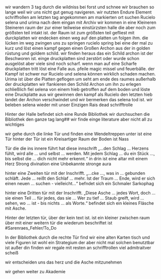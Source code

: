 wir wandern 3 tag durch die wildniss bei forst und schnee wir brauchen so lange weil wir uns nicht gut genug navigeren. 
wir nutzten Endure Element schriffrollen am letzten tag
angekommen am markierten ort suchen Rucielo selena und urima nach dem eingan mit Archiv
wir kommen in eine Kleineren Steineren raum der zur einer teilweise einstürzsten halle die aber noch zum größsten teil intakt ist. der Raum ist zum größsten teil gefliest mit durckplatten wir endecken einen weg auf den platten un folgen ihm.
die lücken im weg zwingen uns zu springen rucielo spring bei eine der mal zu kurz und löst einen kampf gegen einen Großen Archon aus der in golden rüstung und goldem schild.
wir finden heraus das ein Schild archon ist der Beschworen ist.
einge druckplatten sind zerstört oder wurde schon ausgelöst aber viele sind noch scharf.
wenn man auf eine Scharfe druckplatten tritt löst eine Falle aus. pfeile magic missel und feuerbälle.
der Kampf ist schwer nur Rucielo und selena können wirklich schaden machen. Urima ist über die Platten geflogen um seht am ende des raumes außerhalb der druckplatten
wir flankieren den Schild Archon um ihn zu erlegen schließlich fiel selena von einem hieb getroffen auf dem boden und löste eine Druckplatte aus
wir gewinnen den kampf als Rucielo den letzten hieb landet der Archon verschwindet und wir bermerken das selena tod ist.
wir beleben selena wieder mit unser Einzigen Rais dead schrifftrolle

Hinter der Halle befindet sich eine Runde Bibliothek
wir durchsuchen die Bibliothek den ganze tag lang##
wir finde einge literature aber nicht all zu wichtiges

wir gehe durch die linke Tür und finden eine Wendeltreppen unter ist eine Tür hinter der Tür ist ein Kreisartiger Raum 
der Boden ist Nass

Tür die die ins innere führt hat diese innschrift
„…den Schlag … Herzens fühlt, wird alle … und selbst … werden. Mit jedem Schlag … du ein Stück …, bis selbst die … dich nicht mehr erkennt.“
in drin ist eine altar mit einem Herz
Strong divination
eine Unbekannte stronge aura

hinter eine Zweiten tür mit der Inschrifft. 
„…cke …, was in … gebunden schläft. Jede … reißt den Schlaf … mehr. Ist der Traum … Ende, wird er sich einen neuen … suchen - vielleicht…“
befndet sich ein Schmaler Sarkophag

hinter eine Dritten tür mit der Inschrifft. 
„Diese Asche … jedes Wort, doch … sie einen Teil … für jedes, das sie … Wer zu tief … Staub greift, wird … sehen, wo … ist - bis nichts … als Worte.“
befindet sich ein kleines Fläsche mit Asche.


Hinter der letzten tür, über der kein text ist. ist ein kleiner zwischen raum über mit einer weitern tür die wiederum beschriftet ist
#Sarenraes_Fehler/To_Do 


In der Bibliothek durch die rechte Tür find wir eine alten Karten tisch und viele Figuren ist wohl ein Strategium der aber nicht mal solchen benutztbar ist
außer din finden wir regale mit resten an schrifftrollen
viel admitraitver scheiß


wir entscheiden uns das herz und die Asche mitzunehmen


wir gehen weiter zu Akademie